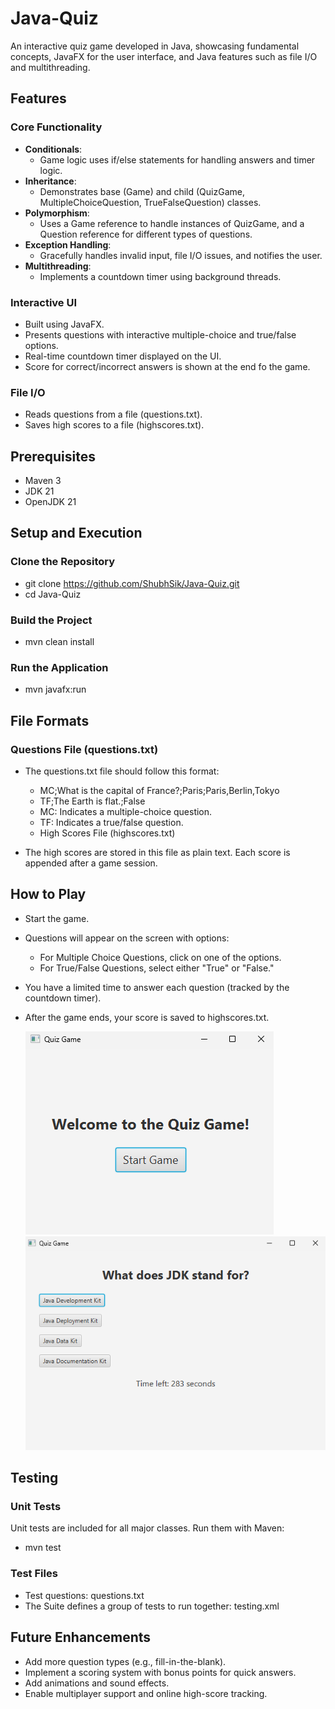 # Java-Quiz
An interactive quiz game developed in Java, showcasing fundamental concepts, JavaFX for the user interface, and Java features such as file I/O and multithreading.

## Features
### Core Functionality
- **Conditionals**: 
   - Game logic uses if/else statements for handling answers and timer logic.
- **Inheritance**: 
   - Demonstrates base (Game) and child (QuizGame, MultipleChoiceQuestion, TrueFalseQuestion) classes.
- **Polymorphism**: 
   - Uses a Game reference to handle instances of QuizGame, and a Question reference for different types of questions. 
- **Exception Handling**: 
   - Gracefully handles invalid input, file I/O issues, and notifies the user.
- **Multithreading**: 
   - Implements a countdown timer using background threads.
### Interactive UI
- Built using JavaFX.
- Presents questions with interactive multiple-choice and true/false options.
- Real-time countdown timer displayed on the UI.
- Score for correct/incorrect answers is shown at the end fo the game.
### File I/O
* Reads questions from a file (questions.txt).
* Saves high scores to a file (highscores.txt).

## Prerequisites
- Maven 3
- JDK 21
- OpenJDK 21

## Setup and Execution
### Clone the Repository

- git clone https://github.com/ShubhSik/Java-Quiz.git
- cd Java-Quiz

### Build the Project

- mvn clean install

### Run the Application

- mvn javafx:run

## File Formats
### Questions File (questions.txt)
- The questions.txt file should follow this format:
  - MC;What is the capital of France?;Paris;Paris,Berlin,Tokyo
  - TF;The Earth is flat.;False 
  - MC: Indicates a multiple-choice question.
  - TF: Indicates a true/false question.
  - High Scores File (highscores.txt)


- The high scores are stored in this file as plain text. Each score is appended after a game session.

## How to Play
- Start the game.
- Questions will appear on the screen with options:
  - For Multiple Choice Questions, click on one of the options. 
  - For True/False Questions, select either "True" or "False."
- You have a limited time to answer each question (tracked by the countdown timer).
- After the game ends, your score is saved to highscores.txt.

  ![Start Quiz](src/main/resources/start.png)
  ![Start Quiz](src/main/resources/questions.png)

## Testing
### Unit Tests
Unit tests are included for all major classes. Run them with Maven:

- mvn test

### Test Files
- Test questions: questions.txt
- The Suite defines a group of tests to run together: testing.xml

## Future Enhancements
- Add more question types (e.g., fill-in-the-blank).
- Implement a scoring system with bonus points for quick answers.
- Add animations and sound effects.
- Enable multiplayer support and online high-score tracking.
